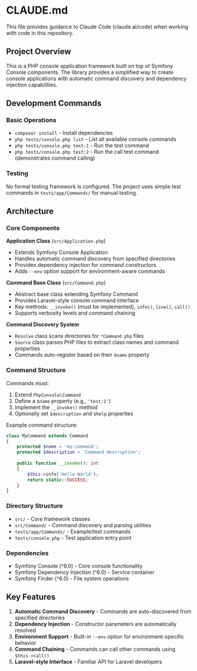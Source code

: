 # CLAUDE.md

This file provides guidance to Claude Code (claude.ai/code) when working with code in this repository.

## Project Overview

This is a PHP console application framework built on top of Symfony Console components. The library provides a simplified way to create console applications with automatic command discovery and dependency injection capabilities.

## Development Commands

### Basic Operations
- `composer install` - Install dependencies
- `php tests/console.php list` - List all available console commands
- `php tests/console.php test:1` - Run the test command
- `php tests/console.php test:2` - Run the call test command (demonstrates command calling)

### Testing
No formal testing framework is configured. The project uses simple test commands in `tests/app/Commands/` for manual testing.

## Architecture

### Core Components

**Application Class** (`src/Application.php`)
- Extends Symfony Console Application
- Handles automatic command discovery from specified directories
- Provides dependency injection for command constructors
- Adds `--env` option support for environment-aware commands

**Command Base Class** (`src/Command.php`)
- Abstract base class extending Symfony Command
- Provides Laravel-style console command interface
- Key methods: `__invoke()` (must be implemented), `info()`, `line()`, `call()`
- Supports verbosity levels and command chaining

**Command Discovery System**
- `Resolve` class scans directories for `*Command.php` files
- `Source` class parses PHP files to extract class names and command properties
- Commands auto-register based on their `$name` property

### Command Structure

Commands must:
1. Extend `PhpConsole\Command`
2. Define a `$name` property (e.g., `'test:1'`)
3. Implement the `__invoke()` method
4. Optionally set `$description` and `$help` properties

Example command structure:
```php
class MyCommand extends Command
{
    protected $name = 'my:command';
    protected $description = 'Command description';
    
    public function __invoke(): int
    {
        $this->info('Hello World');
        return static::SUCCESS;
    }
}
```

### Directory Structure
- `src/` - Core framework classes
- `src/Command/` - Command discovery and parsing utilities
- `tests/app/Commands/` - Example/test commands
- `tests/console.php` - Test application entry point

### Dependencies
- Symfony Console (^6.0) - Core console functionality
- Symfony Dependency Injection (^6.0) - Service container
- Symfony Finder (^6.0) - File system operations

## Key Features

1. **Automatic Command Discovery** - Commands are auto-discovered from specified directories
2. **Dependency Injection** - Constructor parameters are automatically resolved
3. **Environment Support** - Built-in `--env` option for environment-specific behavior
4. **Command Chaining** - Commands can call other commands using `$this->call()`
5. **Laravel-style Interface** - Familiar API for Laravel developers